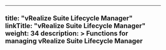 
---
title: "vRealize Suite Lifecycle Manager"
linkTitle: "vRealize Suite Lifecycle Manager"
weight: 34
description: >
  Functions for managing vRealize Suite Lifecycle Manager
---
